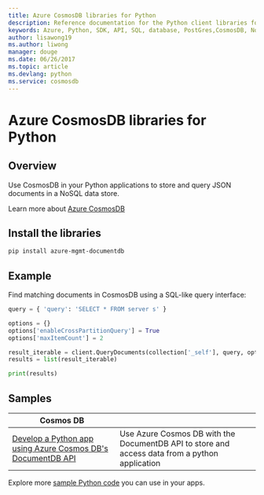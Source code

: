 ```yaml
---
title: Azure CosmosDB libraries for Python
description: Reference documentation for the Python client libraries for CosmosDB
keywords: Azure, Python, SDK, API, SQL, database, PostGres,CosmosDB, NoSQL 
author: lisawong19
ms.author: liwong
manager: douge
ms.date: 06/26/2017
ms.topic: article
ms.devlang: python
ms.service: cosmosdb
---
```


# Azure CosmosDB libraries for Python

## Overview

Use CosmosDB in your Python applications to store and query JSON documents in a NoSQL data store.

Learn more about [Azure CosmosDB](https://docs.microsoft.com/en-us/azure/cosmos-db/introduction)

## Install the libraries
```bash
pip install azure-mgmt-documentdb
```

## Example

Find matching documents in CosmosDB using a SQL-like query interface:

```python
query = { 'query': 'SELECT * FROM server s' }    

options = {} 
options['enableCrossPartitionQuery'] = True
options['maxItemCount'] = 2

result_iterable = client.QueryDocuments(collection['_self'], query, options)
results = list(result_iterable)

print(results)
```

## Samples

| **Cosmos DB** ||
|---|---|
| [Develop a Python app using Azure Cosmos DB's DocumentDB API][1] | Use  Azure Cosmos DB with the DocumentDB API to store and access data from a python application | 


[1]: https://azure.microsoft.com/resources/samples/azure-cosmos-db-documentdb-python-getting-started/

Explore more [sample Python code](https://azure.microsoft.com/resources/samples/?platform=python) you can use in your apps.

